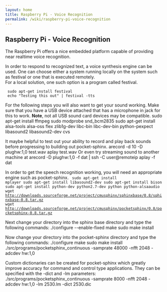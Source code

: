 ```yaml
---
layout: home
title: Raspberry Pi - Voice Recognition
permalink: /wiki/raspberry-pi-voice-recognition
---
```


## Raspberry Pi - Voice Recognition
The Raspberry Pi offers a nice embedded platform capable of providing near realtime voice recognition. 

In order to respond to recognized text, a voice synthesis engine can be used.  One can choose either a system running locally on the system such as festival or one that is executed remotely.  
For a local solution, one such option is a program called festival.

     sudo apt-get install festival
     echo "Testing this out" | festival -tts

For the following steps you will also want to get your sound working.  Make sure that you have a USB device attached that has a microphone in jack for this to work.  **Note**, not all USB sound card devices may be compatible.
    sudo apt-get install ffmpeg
    sudo modprobe snd_bcm2835
    sudo apt-get install alsa-tools alsa-oss flex zlib1g-dev libc-bin libc-dev-bin python-pexpect libasound2 libasound2-dev cvs

It maybe helpful to test out your ability to record and play back sounds before progressing to building out pocket-sphinx.
    arecord -d 10 -D plughw:1,0 test.wav
    aplay test.wav
Or even try streaming sound to another machine at <remoteip>
    arecord -D plughw:1,0 -f dat | ssh -C user@remoteip aplay -f dat

In order to get the speech recognition working, you will need an appropriate engine such as pocket-sphinx.
<code>
    sudo apt-get install mplayer
    sudo apt-get install libasound2-dev
    sudo apt-get install bison
    sudo apt-get install python-dev python2.7-dev python python-alsaaudio
    wget http://downloads.sourceforge.net/project/cmusphinx/sphinxbase/0.8/sphinxbase-0.8.tar.gz
    wget http://downloads.sourceforge.net/project/cmusphinx/pocketsphinx/0.8/pocketsphinx-0.8.tar.gz
</code>

Next change your directory into the sphinx base directory and type the following commands:
     ./configure --enable-fixed
     make
     sudo make install

Now change your directory into the pocket-sphinx directory and type the following commands:
    ./configure
    make
    sudo make install
    ./src/programs/pocketsphinx_continuous -samprate 48000 -nfft 2048 -adcdev hw:1,0

Custom dictionaries can be created for pocket-sphinx which greatly improve accuracy for command and control type applications.  They can be specified with the -dict and -lm parameters:
    ./src/programs/pocketsphinx_continuous -samprate 8000 -nfft 2048 -adcdev hw:1,0 -lm 2530.lm -dict 2530.dic